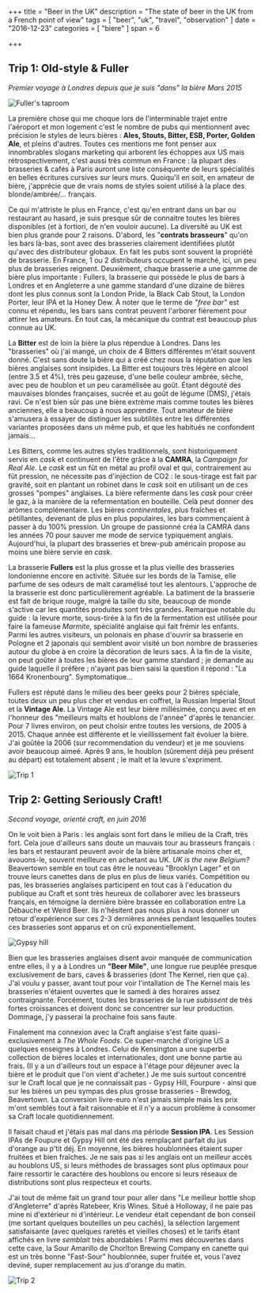 +++
title = "Beer in the UK"
description = "The state of beer in the UK from a French point of view"
tags = [ "beer", "uk", "travel", "observation" ]
date = "2016-12-23"
categories = [
  "biere"
]
span = 6

+++

## Trip 1: Old-style & Fuller

_Premier voyage à Londres depuis que je suis "dans" la bière Mars 2015_

![Fuller's taproom](beer-in-the-uk/IMG_4917.JPG)

La première chose qui me choque lors de l'interminable trajet entre
l'aéroport et mon logement c'est le nombre de pubs qui mentionnent
avec précision le styles de leurs bières : **Ales, Stouts, Bitter, ESB,
Porter, Golden Ale**, et pleins d'autres. Toutes ces mentions me font
penser aux innombrables slogans marketing qui arborent les échoppes
aux US mais rétrospectivement, c'est aussi très commun en France : la
plupart des brasseries & cafés à Paris auront une liste conséquente de
leurs spécialités en belles écritures cursives sur leurs
murs. Quoiqu'il en soit, en amateur de bière, j'apprécie que de vrais
noms de styles soient utilisé à la place des
blonde/ambrée/... français.

Ce qui m'attriste le plus en France, c'est qu'en entrant dans un bar
ou restaurant au hasard, je suis presque sûr de connaitre toutes les
bières disponibles (et à fortiori, de n'en vouloir aucune). La
diversité au UK est bien plus grande pour 2 raisons. D'abord, les
"**contrats brasseurs**" qu'on les bars là-bas, sont avec des brasseries
clairement identifiées plutôt qu'avec des distributeur globaux. En
fait les pubs sont souvent la propriété de brasserie. En France, 1 ou
2 distributeurs occupent le marché, ici, un peu plus de brasseries
reignent. Deuxièment, chaque brasserie a une gamme de bière plus
importante : Fullers, la brasserie qui possède le plus de bars à
Londres et en Angleterre a une gamme standard d'une dizaine de bières
dont les plus connus sont la London Pride, la Black Cab Stout, la
London Porter, leur IPA et la Honey Dew. À noter que le terme de
_"free bar"_ est connu et répendu, les bars sans contrat peuvent
l'arborer fièrement pour attirer les amateurs. En tout cas, la
mécanique du contrat est beaucoup plus connue au UK.

La **Bitter** est de loin la bière la plus répendue à Londres. Dans les
"brasseries" où j'ai mangé, un choix de 4 Bitters différentes m'était
souvent donné. C'est sans doute la bière qui a créé chez nous la
réputation que les bières anglaises sont insipides. La Bitter est
toujours très légère en alcool (entre 3.5 et 4%), très peu gazeuse,
d'une belle couleur ambrée, sèche, avec peu de houblon et un peu caramélisée
au goût. Étant dégouté des mauvaises blondes françaises, sucrée et au
goût de légume (DMS), j'étais ravi. Ce n'est bien sûr pas une bière
extrème mais comme toutes les bières anciennes, elle a beaucoup à nous
apprendre. Tout amateur de bière s'amusera à essayer de distinguer les
subtilités entre les différentes variantes proposées dans un même pub,
et que les habitués ne confondent jamais...

Les Bitters, comme les autres styles traditionnels, sont
historiquement servis en _cask_ et continuent de l'être grâce à la
**CAMRA**, la _Campaign for Real Ale_. Le _cask_ est un fût en métal au
profil oval et qui, contrairement au fût pression, ne nécessite pas
d'injéction de CO2 : le sous-tirage est fait par gravité, soit en
plantant un robinet dans le _cask_ soit en utilisant un de ces grosses
"pompes" anglaises. La bière refermente dans les _cask_ pour créer le
gaz, à la manière de la refermentation en bouteille. Celà peut donner
des arômes complémentaire. Les bières _continentales_, plus fraîches et
pétillantes, devenant de plus en plus populaires, les bars
commençaient à passer à du 100% pression. Un groupe de passionné créa
la CAMRA dans les années 70 pour sauver me mode de service typiquement
anglais. Aujourd'hui, la plupart des brasseries et brew-pub américain
propose au moins une bière servie en _cask_.

La brasserie **Fullers** est la plus grosse et la plus vieille des
brasseries londonienne encore en activité. Située sur les bords de la
Tamise, elle parfume de ses odeurs de malt caramélisé tout les
alentours. L'approche de la brasserie est donc particulièrement
agréable. La batiment de la brasserie est fait de brique rouge, malgré
la taille du site, beaucoup de monde s'active car les quantités
produites sont très grandes. Remarque notable du guide : la levure
morte, sous-tirée à la fin de la fermentation est utilisée pour faire
la fameuse _Marmite_, spécialité anglaise qui fait frémir les
enfants. Parmi les autres visiteurs, un polonais en phase d'ouvrir sa
brasserie en Pologne et 2 japonais qui semblent avoir visité un bon
nombre de brasseries autour du globe à en croire la décoration de
leurs sacs. À la fin de la visite, on peut goûter à toutes les bières
de leur gamme standard ; je demande au guide laquelle il préfère ;
n'ayant pas bien saisi la question il répond : "La 1664
Kronenbourg". Symptomatique...

Fullers est réputé dans le milieu des beer geeks pour 2 bières
spéciale, toutes deux un peu plus cher et vendus en coffret, la
Russian Imperial Stout et la **Vintage Ale**. La Vintage Ale est leur
bière millésimée, conçu avec et en l'honneur des "meilleurs malts et
houblons de l'année" d'après le tenancier. Pour 7 livres environ, on
peut choisir entre toutes les versions, de 2005 à 2015. Chaque année
est différente et le vieillissement fait évoluer la bière. J'ai goûtée
la 2006 (sur recommendation du vendeur) et je me souviens avoir
beaucoup aimeé. Après 9 ans, le houblon (sûrement déjà peu présent au
départ) est totalement absent ; le malt et la levure s'expriment.

![Trip 1](beer-in-the-uk/IMG_20150303_160022-COLLAGE.jpg)

## Trip 2: Getting Seriously Craft!

_Second voyage, orienté craft, en juin 2016_

On le voit bien à Paris : les anglais sont fort dans le milieu de la
Craft, très fort. Cela joue d'ailleurs sans doute un mauvais tour au
brasseurs français : les bars et restaurant peuvent avoir de la bière
artisanale moins cher et, avouons-le, souvent meilleure en achetant au
UK. _UK is the new Belgium?_ Beavertown semble en tout cas être le
nouveau "Brooklyn Lager" et on trouve leurs canettes dans de plus en
plus de lieux variés. Compétition ou pas, les brasseries anglaises
participent en tout cas à l'éducation du publique au Craft et
sont très heureux de collaborer avec les brasseurs français, en
témoigne la dernière bière brassée en collaboration entre La Débauche
et Weird Beer. Ils n'hésitent pas nous plus à nous donner un retour
d'expérience sur ces 2-3 dernières années pendant lesquelles toutes
ces brasseries sont apparus et on crû exponentiellement.

![Gypsy hill](beer-in-the-uk/IMG_20160622_114729.jpg)

Bien que les brasseries anglaises disent avoir manquée de
communication entre elles, il y a à Londres un **"Beer Mile"**, une
longue rue peuplée presque exclusivement de bars, caves & brasseries
(dont The Kernel, rien que ça). J'ai voulu y passer, avant tout pour
voir l'intallation de The Kernel mais les brasseries n'étaient
ouvertes que le samedi à des horaires assez contraignante. Forcément,
toutes les brasseries de la rue _subissent_ de très fortes croissances
et doivent donc se concentrer sur leur production. Dommage, j'y
passerai la prochaine fois sans faute.

Finalement ma connexion avec la Craft anglaise s'est faite
quasi-exclusivement à _The Whole Foods_. Ce super-marché d'origine US
a quelques enseignes à Londres. Celui de Kensington a une superbe
collection de bières locales et internationales, dont une bonne partie
au frais. (Il y a un d'ailleurs tout un espace à l'étage pour déjeuner
avec la bière et le produit que l'on vient d'acheter.) Je me suis
surtout concentré sur le Craft local que je ne connaissait pas - Gypsy
Hill, Fourpure - ainsi que sur les bières un peu sympas des plus
grosse brasseries - Brewdog, Beavertown. La conversion livre-euro
n'est jamais simple mais les prix m'ont semblés tout à fait
raisonnable et il n'y a aucun problème à consomer sa Craft locale
quotidiennement.

Il faisait chaud et j'étais pas mal dans ma période **Session
IPA**. Les Session IPAs de Foupure et Gypsy Hill ont été des
remplaçant parfait du jus d'orange au p'tit déj. En moyenne, les
bières houblonnées étaient super fruitées et bien fraîches. Je ne sais
pas si les anglais ont un meilleur accès au houblons US, si leurs
méthodes de brassages sont plus optimaux pour faire ressortir le
caractère des houblons ou encore si leurs réseaux de distributions
sont plus respecteux et courts.

J'ai tout de même fait un grand tour pour aller dans "Le meilleur
bottle shop d'Angleterre" d'après Ratebeer, Kris Wines. Situé à Holloway,
il ne paie pas
mine ni d'extérieur ni d'intérieur. Le vendeur était cependant de bon
conseil (me sortant quelques bouteilles un peu cachés), la sélection
largement satisfaisante (avec quelques raretés et vieilles choses) et
le tarifs étant affichés en livre _semblait_ très abordables ! Parmi
mes découvertes dans cette cave, la Sour Amarillo de Chorlton Brewing
Company en canette
qui est un très bonne "Fast-Sour" houblonnée, super fruitée et, vous
l'avez deviné, super remplacement au jus d'orange du matin.

![Trip 2](beer-in-the-uk/IMG_20160619_133500-COLLAGE.jpg)
